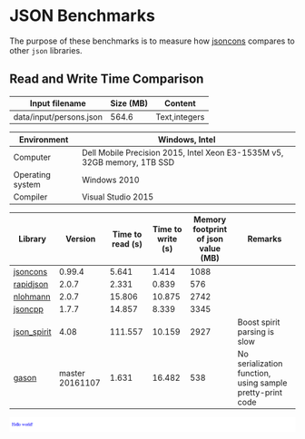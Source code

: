 # JSON Benchmarks

The purpose of these benchmarks is to measure how [jsoncons](https://github.com/danielaparker/jsoncons) compares to other `json` libraries.

## Read and Write Time Comparison

Input filename|Size (MB)|Content
---|---|---
data/input/persons.json|564.6|Text,integers

Environment|Windows, Intel
---|---
Computer|Dell Mobile Precision 2015, Intel Xeon E3-1535M v5, 32GB memory, 1TB SSD
Operating system|Windows 2010
Compiler|Visual Studio 2015

Library|Version|Time to read (s)|Time to write (s)|Memory footprint of json value (MB)|Remarks
---|---|---|---|---|---
[jsoncons](https://github.com/danielaparker/jsoncons)|0.99.4|5.641|1.414|1088|
[rapidjson](https://github.com/miloyip/rapidjson)|2.0.7|2.331|0.839|576|
[nlohmann](https://github.com/nlohmann/json)|2.0.7|15.806|10.875|2742|
[jsoncpp](https://github.com/open-source-parsers/jsoncpp)|1.7.7|14.857|8.339|3345|
[json_spirit](http://www.codeproject.com/Articles/20027/JSON-Spirit-A-C-JSON-Parser-Generator-Implemented)|4.08|111.557|10.159|2927|Boost spirit parsing is slow
[gason](https://github.com/vivkin/gason)|master 20161107|1.631|16.482|538|No serialization function, using sample pretty-print code

![xxx](report/xxx.png)

